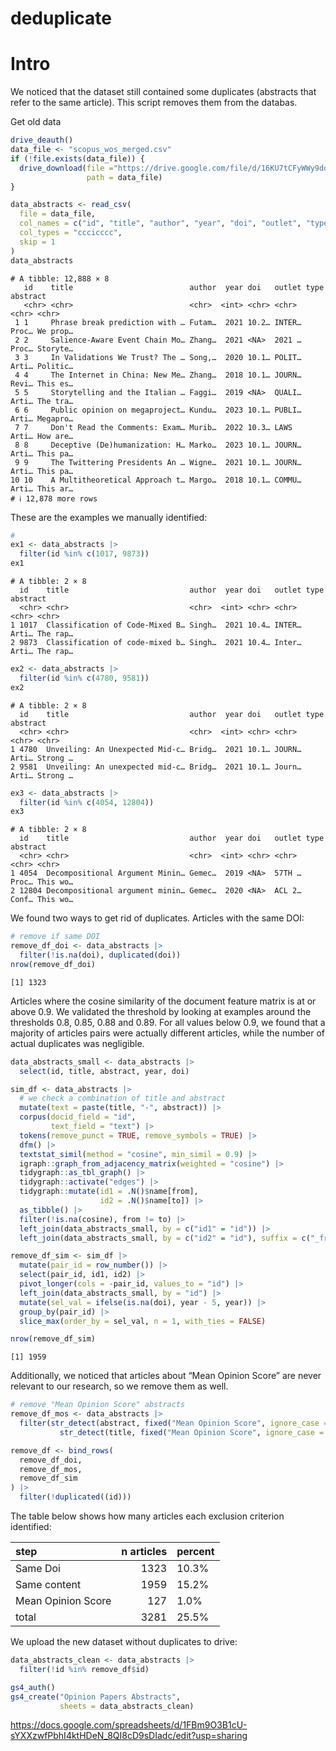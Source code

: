 # deduplicate

# Intro

We noticed that the dataset still contained some duplicates (abstracts
that refer to the same article). This script removes them from the
databas.

Get old data

``` r
drive_deauth()
data_file <- "scopus_wos_merged.csv"
if (!file.exists(data_file)) {
  drive_download(file ="https://drive.google.com/file/d/16KU7tCFyWWy9doF3hkz8JYd4bRqLxMLK/view?usp=drive_link",
                 path = data_file)
}

data_abstracts <- read_csv(
  file = data_file, 
  col_names = c("id", "title", "author", "year", "doi", "outlet", "type", "abstract"), 
  col_types = "cccicccc",
  skip = 1
)
data_abstracts
```

    # A tibble: 12,888 × 8
       id    title                          author  year doi   outlet type  abstract
       <chr> <chr>                          <chr>  <int> <chr> <chr>  <chr> <chr>   
     1 1     Phrase break prediction with … Futam…  2021 10.2… INTER… Proc… We prop…
     2 2     Salience-Aware Event Chain Mo… Zhang…  2021 <NA>  2021 … Proc… Storyte…
     3 3     In Validations We Trust? The … Song,…  2020 10.1… POLIT… Arti… Politic…
     4 4     The Internet in China: New Me… Zhang…  2018 10.1… JOURN… Revi… This es…
     5 5     Storytelling and the Italian … Faggi…  2019 <NA>  QUALI… Arti… The tra…
     6 6     Public opinion on megaproject… Kundu…  2023 10.1… PUBLI… Arti… Megapro…
     7 7     Don't Read the Comments: Exam… Murib…  2022 10.3… LAWS   Arti… How are…
     8 8     Deceptive (De)humanization: H… Marko…  2023 10.1… JOURN… Arti… This pa…
     9 9     The Twittering Presidents An … Wigne…  2021 10.1… JOURN… Arti… This pa…
    10 10    A Multitheoretical Approach t… Margo…  2018 10.1… COMMU… Arti… This ar…
    # ℹ 12,878 more rows

These are the examples we manually identified:

``` r
# 
ex1 <- data_abstracts |> 
  filter(id %in% c(1017, 9873))
ex1
```

    # A tibble: 2 × 8
      id    title                           author  year doi   outlet type  abstract
      <chr> <chr>                           <chr>  <int> <chr> <chr>  <chr> <chr>   
    1 1017  Classification of Code-Mixed B… Singh…  2021 10.4… INTER… Arti… The rap…
    2 9873  Classification of code-mixed b… Singh…  2021 10.4… Inter… Arti… The rap…

``` r
ex2 <- data_abstracts |> 
  filter(id %in% c(4780, 9581))
ex2
```

    # A tibble: 2 × 8
      id    title                           author  year doi   outlet type  abstract
      <chr> <chr>                           <chr>  <int> <chr> <chr>  <chr> <chr>   
    1 4780  Unveiling: An Unexpected Mid-c… Bridg…  2021 10.1… JOURN… Arti… Strong …
    2 9581  Unveiling: An unexpected mid-c… Bridg…  2021 10.1… Journ… Arti… Strong …

``` r
ex3 <- data_abstracts |> 
  filter(id %in% c(4054, 12804))
ex3
```

    # A tibble: 2 × 8
      id    title                           author  year doi   outlet type  abstract
      <chr> <chr>                           <chr>  <int> <chr> <chr>  <chr> <chr>   
    1 4054  Decompositional Argument Minin… Gemec…  2019 <NA>  57TH … Proc… This wo…
    2 12804 Decompositional argument minin… Gemec…  2020 <NA>  ACL 2… Conf… This wo…

We found two ways to get rid of duplicates. Articles with the same DOI:

``` r
# remove if same DOI
remove_df_doi <- data_abstracts |> 
  filter(!is.na(doi), duplicated(doi))
nrow(remove_df_doi)
```

    [1] 1323

Articles where the cosine similarity of the document feature matrix is
at or above 0.9. We validated the threshold by looking at examples
around the thresholds 0.8, 0.85, 0.88 and 0.89. For all values below
0.9, we found that a majority of articles pairs were actually different
articles, while the number of actual duplicates was negligible.

``` r
data_abstracts_small <- data_abstracts |>
  select(id, title, abstract, year, doi)

sim_df <- data_abstracts |> 
  # we check a combination of title and abstract
  mutate(text = paste(title, "-", abstract)) |> 
  corpus(docid_field = "id",
         text_field = "text") |> 
  tokens(remove_punct = TRUE, remove_symbols = TRUE) |> 
  dfm() |> 
  textstat_simil(method = "cosine", min_simil = 0.9) |> 
  igraph::graph_from_adjacency_matrix(weighted = "cosine") |> 
  tidygraph::as_tbl_graph() |> 
  tidygraph::activate("edges") |>
  tidygraph::mutate(id1 = .N()$name[from],
                    id2 = .N()$name[to]) |> 
  as_tibble() |> 
  filter(!is.na(cosine), from != to) |> 
  left_join(data_abstracts_small, by = c("id1" = "id")) |> 
  left_join(data_abstracts_small, by = c("id2" = "id"), suffix = c("_from", "_to"))

remove_df_sim <- sim_df |> 
  mutate(pair_id = row_number()) |> 
  select(pair_id, id1, id2) |> 
  pivot_longer(cols = -pair_id, values_to = "id") |> 
  left_join(data_abstracts_small, by = "id") |> 
  mutate(sel_val = ifelse(is.na(doi), year - 5, year)) |> 
  group_by(pair_id) |> 
  slice_max(order_by = sel_val, n = 1, with_ties = FALSE)

nrow(remove_df_sim)
```

    [1] 1959

Additionally, we noticed that articles about “Mean Opinion Score” are
never relevant to our research, so we remove them as well.

``` r
# remove "Mean Opinion Score" abstracts
remove_df_mos <- data_abstracts |> 
  filter(str_detect(abstract, fixed("Mean Opinion Score", ignore_case = TRUE)) |
           str_detect(title, fixed("Mean Opinion Score", ignore_case = TRUE)))
```

``` r
remove_df <- bind_rows(
  remove_df_doi,
  remove_df_mos,
  remove_df_sim
) |> 
  filter(!duplicated((id)))
```

The table below shows how many articles each exclusion criterion
identified:

| step               | n articles | percent |
|:-------------------|-----------:|:--------|
| Same Doi           |       1323 | 10.3%   |
| Same content       |       1959 | 15.2%   |
| Mean Opinion Score |        127 | 1.0%    |
| total              |       3281 | 25.5%   |

We upload the new dataset without duplicates to drive:

``` r
data_abstracts_clean <- data_abstracts |> 
  filter(!id %in% remove_df$id)

gs4_auth()
gs4_create("Opinion Papers Abstracts", 
           sheets = data_abstracts_clean)
```

<https://docs.google.com/spreadsheets/d/1FBm9O3B1cU-sYXXzwfPbhI4ktHDeN_8QI8cD9sDIadc/edit?usp=sharing>
